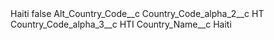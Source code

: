 <?xml version="1.0" encoding="UTF-8"?>
<CustomMetadata xmlns="http://soap.sforce.com/2006/04/metadata" xmlns:xsi="http://www.w3.org/2001/XMLSchema-instance" xmlns:xsd="http://www.w3.org/2001/XMLSchema">
    <label>Haiti</label>
    <protected>false</protected>
    <values>
        <field>Alt_Country_Code__c</field>
        <value xsi:nil="true"/>
    </values>
    <values>
        <field>Country_Code_alpha_2__c</field>
        <value xsi:type="xsd:string">HT</value>
    </values>
    <values>
        <field>Country_Code_alpha_3__c</field>
        <value xsi:type="xsd:string">HTI</value>
    </values>
    <values>
        <field>Country_Name__c</field>
        <value xsi:type="xsd:string">Haiti</value>
    </values>
</CustomMetadata>
